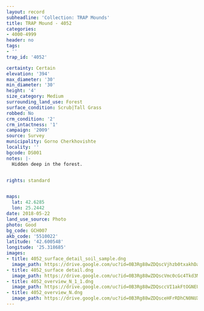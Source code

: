 ```yaml
---
layout: record
subheadline: 'Collection: TRAP Mounds'
title: TRAP Mound - 4052
categories:
- 4000-4999
header: no
tags:
- ''
trap_id: '4052'

certainty: Certain
elevation: '394'
max_diameter: '30'
min_diameter: '30'
height: '4'
size_category: Medium
surrounding_land_use: Forest
surface_condition: Scrub|Tall Grass
robbed: No
crm_condition: '2'
crm_intactness: '1'
campaign: '2009'
source: Survey
municipality: Gorno Cherkhovishte
locality: ''
bgcode: DS001
notes: |-
  Hidden deep in the forest.


rights: standard


maps:
  lat: 42.6285
  lon: 25.2442
date: 2018-05-22
land_use_source: Photo
photo: Good
bg_code: GCH007
akb_code: '5510022'
latitude: '42.600548'
longitude: '25.318685'
images:
- title: 4052_surface_detail_soil_sample.dng
  image_path: https://drive.google.com/uc?id=0B3Rg88wZDQscVjhzb0txakhDa1U
- title: 4052_surface detail.dng
  image_path: https://drive.google.com/uc?id=0B3Rg88wZDQscVmc0cGc4Tkd3MDQ
- title: 4052_overview_N_1_1.dng
  image_path: https://drive.google.com/uc?id=0B3Rg88wZDQsccVI1akFtOGNEU1k
- title: 4052_overview_N.dng
  image_path: https://drive.google.com/uc?id=0B3Rg88wZDQsceHFrRDhCN0NUX2M
---
```

